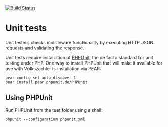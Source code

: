 [![Build Status](https://travis-ci.org/andig/volkszaehler.org.png?branch=master-travis)](https://travis-ci.org/andig/volkszaehler.org)

# Unit tests

Unit testing checks middleware functionality by executing HTTP JSON requests and validating the response.

Unit tests require installation of [PHPUnit](http://phpunit.de/manual/current/en/installation.html), the de facto standard for unit testing under PHP.
One way to install PHPUnit that will make it available for use with Volkszaehler is installation via PEAR:

    pear config-set auto_discover 1 
    pear install pear.phpunit.de/PHPUnit

## Using PHPUnit

Run PHPUnit from the test folder using a shell:

    phpunit --configuration phpunit.xml
